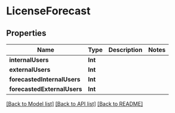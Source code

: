# LicenseForecast

## Properties
Name | Type | Description | Notes
------------ | ------------- | ------------- | -------------
**internalUsers** | **Int** |  | 
**externalUsers** | **Int** |  | 
**forecastedInternalUsers** | **Int** |  | 
**forecastedExternalUsers** | **Int** |  | 

[[Back to Model list]](../README.md#documentation-for-models) [[Back to API list]](../README.md#documentation-for-api-endpoints) [[Back to README]](../README.md)


